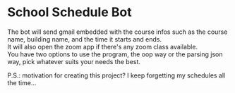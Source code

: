 # School Schedule Bot

The bot will send  gmail embedded with the course infos such as the course name, building name, and the time it starts and ends.<br />
It will also open the zoom app if there's any zoom class available.<br />
You have two options to use the program, the oop way or the parsing json way, pick whatever suits your needs the best.




P.S.: motivation for creating this project? I keep forgetting my schedules all the time...
